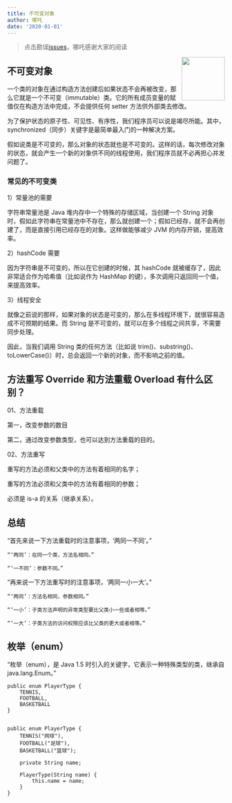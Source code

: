 ```yaml
---
title: 不可变对象
author: 哪吒
date: '2020-01-01'
---
```


> 点击勘误[issues](https://github.com/webVueBlog/JavaPlusDoc/issues)，哪吒感谢大家的阅读

<img align="right" width="100" src="https://cdn.jsdelivr.net/gh/YunYouJun/yun/images/yun-alpha-compressed.png">

## 不可变对象

一个类的对象在通过构造方法创建后如果状态不会再被改变，那么它就是一个不可变（immutable）类。它的所有成员变量的赋值仅在构造方法中完成，不会提供任何 setter 方法供外部类去修改。

为了保护状态的原子性、可见性、有序性，我们程序员可以说是竭尽所能。其中，synchronized（同步）关键字是最简单最入门的一种解决方案。

假如说类是不可变的，那么对象的状态就也是不可变的。这样的话，每次修改对象的状态，就会产生一个新的对象供不同的线程使用，我们程序员就不必再担心并发问题了。

### 常见的不可变类

1）常量池的需要

字符串常量池是 Java 堆内存中一个特殊的存储区域，当创建一个 String 对象时，假如此字符串在常量池中不存在，那么就创建一个；假如已经存，就不会再创建了，而是直接引用已经存在的对象。这样做能够减少 JVM 的内存开销，提高效率。

2）hashCode 需要

因为字符串是不可变的，所以在它创建的时候，其 hashCode 就被缓存了，因此非常适合作为哈希值（比如说作为 HashMap 的键），多次调用只返回同一个值，来提高效率。

3）线程安全

就像之前说的那样，如果对象的状态是可变的，那么在多线程环境下，就很容易造成不可预期的结果。而 String 是不可变的，就可以在多个线程之间共享，不需要同步处理。

因此，当我们调用 String 类的任何方法（比如说 trim()、substring()、toLowerCase()）时，总会返回一个新的对象，而不影响之前的值。


## 方法重写 Override 和方法重载 Overload 有什么区别？

01、方法重载

第一，改变参数的数目

第二，通过改变参数类型，也可以达到方法重载的目的。

02、方法重写

重写的方法必须和父类中的方法有着相同的名字；

重写的方法必须和父类中的方法有着相同的参数；

必须是 is-a 的关系（继承关系）。


## 总结

“首先来说一下方法重载时的注意事项，‘两同一不同’。”

	“‘两同’：在同一个类，方法名相同。”

	“‘一不同’：参数不同。”

“再来说一下方法重写时的注意事项，‘两同一小一大’。”

	“‘两同’：方法名相同，参数相同。”

	“‘一小’：子类方法声明的异常类型要比父类小一些或者相等。”

	“‘一大’：子类方法的访问权限应该比父类的更大或者相等。”


## 枚举（enum）


“枚举（enum），是 Java 1.5 时引入的关键字，它表示一种特殊类型的类，继承自 java.lang.Enum。”


	public enum PlayerType {
		TENNIS,
		FOOTBALL,
		BASKETBALL
	}


	public enum PlayerType {
		TENNIS("网球"),
		FOOTBALL("足球"),
		BASKETBALL("篮球");

		private String name;

		PlayerType(String name) {
			this.name = name;
		}
	}






